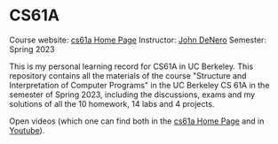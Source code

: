 # CS61A
Course website: [cs61a Home Page](https://cs61a.org/)
Instructor: [John DeNero](https://denero.org/)
Semester: Spring 2023

This is my personal learning record for CS61A in UC Berkeley. This repository contains all the materials of the course "Structure and Interpretation of Computer Programs" in the UC Berkeley CS 61A in the semester of Spring 2023, including the discussions, exams and my solutions of all the 10 homework, 14 labs and 4 projects.

Open videos (which one can find both in the [cs61a Home Page](https://cs61a.org/) and in [Youtube](https://www.youtube.com/@JohnDeNero)).